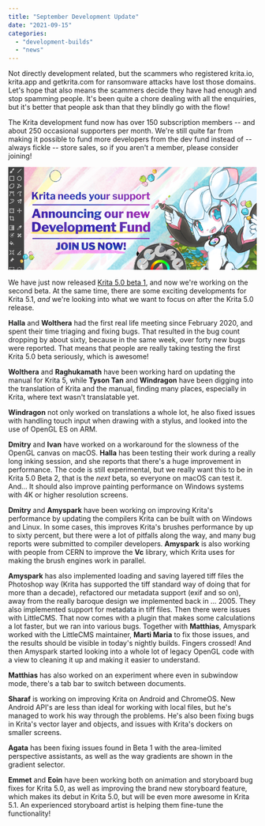 ```yaml
---
title: "September Development Update"
date: "2021-09-15"
categories: 
  - "development-builds"
  - "news"
---
```


Not directly development related, but the scammers who registered krita.io, krita.app and getkrita.com for ransomware attacks have lost those domains. Let's hope that also means the scammers decide they have had enough and stop spamming people. It's been quite a chore dealing with all the enquiries, but it's better that people ask than that they blindly go with the flow!

The Krita development fund now has over 150 subscription members -- and about 250 occasional supporters per month. We're still quite far from making it possible to fund more developers from the dev fund instead of -- always fickle -- store sales, so if you aren't a member, please consider joining!

[![](../images/landing-page-banner.png)](https://fund.krita.org)

We have just now released [Krita 5.0 beta 1](/item/first-beta-for-krita-5-0-released/), and now we're working on the second beta. At the same time, there are some exciting developments for Krita 5.1, _and_ we're looking into what we want to focus on after the Krita 5.0 release.

**Halla** and **Wolthera** had the first real life meeting since February 2020, and spent their time triaging and fixing bugs. That resulted in the bug count dropping by about sixty, because in the same week, over forty new bugs were reported. That means that people are really taking testing the first Krita 5.0 beta seriously, which is awesome!

**Wolthera** and **Raghukamath** have been working hard on updating the manual for Krita 5, while **Tyson Tan** and **Windragon** have been digging into the translation of Krita and the manual, finding many places, especially in Krita, where text wasn't translatable yet.

**Windragon** not only worked on translations a whole lot, he also fixed issues with handling touch input when drawing with a stylus, and looked into the use of OpenGL ES on ARM.

**Dmitry** and **Ivan** have worked on a workaround for the slowness of the OpenGL canvas on macOS. **Halla** has been testing their work during a really long inking session, and she reports that there's a huge improvement in performance. The code is still experimental, but we really want this to be in Krita 5.0 Beta 2, that is the _next_ beta, so everyone on macOS can test it. And... It should also improve painting performance on Windows systems with 4K or higher resolution screens.

**Dmitry** and **Amyspark** have been working on improving Krita's performance by updating the compilers Krita can be built with on Windows and Linux. In some cases, this improves Krita's brushes performance by up to sixty percent, but there were a lot of pitfalls along the way, and many bug reports were submitted to compiler developers. **Amyspark** is also working with people from CERN to improve the **Vc** library, which Krita uses for making the brush engines work in parallel.

**Amyspark** has also implemented loading and saving layered tiff files the Photoshop way (Krita has supported the tiff standard way of doing that for more than a decade), refactored our metadata support (exif and so on), away from the really baroque design we implemented back in ... 2005. They also implemented support for metadata in tiff files. Then there were issues with LittleCMS. That now comes with a plugin that makes some calculations a lot faster, but we ran into various bugs. Together with **Matthias**, Amyspark worked with the LittleCMS maintainer, **Marti Maria** to fix those issues, and the results should be visible in today's nightly builds. Fingers crossed! And then Amyspark started looking into a whole lot of legacy OpenGL code with a view to cleaning it up and making it easier to understand.

**Matthias** has also worked on an experiment where even in subwindow mode, there's a tab bar to switch between documents.

**Sharaf** is working on improving Krita on Android and ChromeOS. New Android API's are less than ideal for working with local files, but he's managed to work his way through the problems. He's also been fixing bugs in Krita's vector layer and objects, and issues with Krita's dockers on smaller screens.

**Agata** has been fixing issues found in Beta 1 with the area-limited perspective assistants, as well as the way gradients are shown in the gradient selector.

**Emmet** and **Eoin** have been working both on animation and storyboard bug fixes for Krita 5.0, as well as improving the brand new storyboard feature, which makes its debut in Krita 5.0, but will be even more awesome in Krita 5.1. An experienced storyboard artist is helping them fine-tune the functionality!
